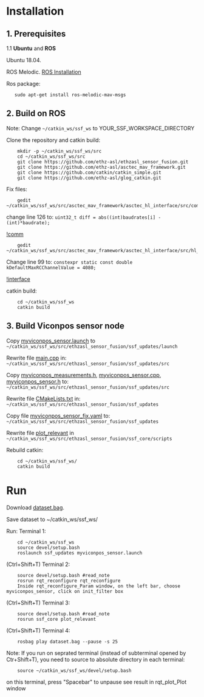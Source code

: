 # Installation

## 1. Prerequisites
1.1 **Ubuntu** and **ROS**

Ubuntu  18.04.

ROS Melodic. [ROS Installation](http://wiki.ros.org/ROS/Installation)

Ros package:
 ```
    sudo apt-get install ros-melodic-mav-msgs
 ```
## 2. Build on ROS

Note: Change `~/catkin_ws/ssf_ws` to YOUR_SSF_WORKSPACE_DIRECTORY

Clone the repository and catkin build:
```
    mkdir -p ~/catkin_ws/ssf_ws/src
    cd ~/catkin_ws/ssf_ws/src
    git clone https://github.com/ethz-asl/ethzasl_sensor_fusion.git
    git clone https://github.com/ethz-asl/asctec_mav_framework.git
    git clone https://github.com/catkin/catkin_simple.git
    git clone https://github.com/ethz-asl/glog_catkin.git
```
Fix files:
```
    gedit ~/catkin_ws/ssf_ws/src/asctec_mav_framework/asctec_hl_interface/src/comm.cpp
```

change line 126 to: `uint32_t diff = abs((int)baudrates[i] - (int)*baudrate);`

[!comm]()

```
    gedit ~/catkin_ws/ssf_ws/src/asctec_mav_framework/asctec_hl_interface/src/hl_interface.h
```

Change line 99 to: `constexpr static const double kDefaultMaxRCChannelValue = 4080;`

[!interface]()

catkin build:
```
    cd ~/catkin_ws/ssf_ws
    catkin build
```

## 3. Build Viconpos sensor node

Copy [myviconpos_sensor.launch](file/myviconpos_sensor.launch) to `~/catkin_ws/ssf_ws/src/ethzasl_sensor_fusion/ssf_updates/launch`

Rewrite file [main.cpp](file/main.cpp) in: `~/catkin_ws/ssf_ws/src/ethzasl_sensor_fusion/ssf_updates/src`

Copy [myviconpos_measurements.h](file/myviconpos_measurements.h), [myviconpos_sensor.cpp](file/myviconpos_sensor.cpp), [myviconpos_sensor.h](file/myviconpos_sensor.h) to: `~/catkin_ws/ssf_ws/src/ethzasl_sensor_fusion/ssf_updates/src`

Rewrite file [CMakeLists.txt](file/CMakeLists.txt) in: `~/catkin_ws/ssf_ws/src/ethzasl_sensor_fusion/ssf_updates`

Copy file [myviconpos_sensor_fix.yaml](file/myviconpos_sensor_fix.yaml) to: `~/catkin_ws/ssf_ws/src/ethzasl_sensor_fusion/ssf_updates`

Rewrite file [plot_relevant](file/plot_relevant) in `~/catkin_ws/ssf_ws/src/ethzasl_sensor_fusion/ssf_core/scripts`

Rebuild catkin:
```
    cd ~/catkin_ws/ssf_ws/
    catkin build
```
# Run

Download [dataset.bag](http://wiki.ros.org/ethzasl_sensor_fusion/Tutorials/Introductory%20Tutorial%20for%20Multi-Sensor%20Fusion%20Framework?action=AttachFile&do=view&target=dataset.bag).

Save dataset to ~/catkin_ws/ssf_ws/

Run:
Terminal 1:
```
    cd ~/catkin_ws/ssf_ws
    source devel/setup.bash
    roslaunch ssf_updates myviconpos_sensor.launch
```
(Ctrl+Shift+T) Terminal 2:
```
    source devel/setup.bash #read_note
    rosrun rqt_reconfigure rqt_reconfigure
    Inside rqt_reconfigure_Param window, on the left bar, choose myviconpos_sensor, click on init_filter box
```
(Ctrl+Shift+T) Terminal 3:
```
    source devel/setup.bash #read_note
    rosrun ssf_core plot_relevant
```
(Ctrl+Shift+T) Terminal 4:
```
    rosbag play dataset.bag --pause -s 25
```
Note: If you run on seprated terminal (instead of subterminal opened by Ctr+Shift+T), you need to source to absolute directory in each terminal:
```
    source ~/catkin_ws/ssf_ws/devel/setup.bash
```
on this terminal, press "Spacebar" to unpause
see result in rqt_plot_Plot window

